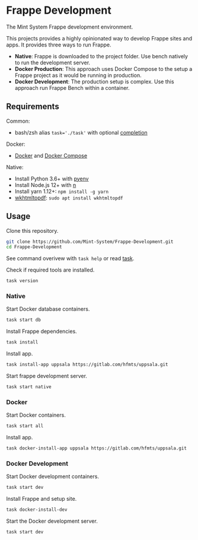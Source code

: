 Frappe Development
==================

The Mint System Frappe development environment.

This projects provides a highly opinionated way to develop Frappe sites and apps. It provides three ways to run Frappe.

* **Native**: Frappe is downloaded to the project folder. Use bench natively to run the development server.
* **Docker Production**: This approach uses Docker Compose to the setup a Frappe project as it would be running in production.
* **Docker Development**: The production setup is complex. Use this approach run Frappe Bench within a container.

## Requirements

Common:

* bash/zsh alias `task='./task'` with optional [completion](https://github.com/janikvonrotz/dotfiles/blob/master/oh-my-zsh-completions/_task)

Docker:

* [Docker](https://docs.docker.com/engine/install/) and [Docker Compose](https://docs.docker.com/compose/)

Native:

* Install Python 3.6+ with [pyenv](https://github.com/pyenv/pyenv-installer)
* Install Node.js 12+ with [n](https://github.com/tj/n)
* Install yarn 1.12+: `npm install -g yarn`
* [wkhtmltopdf](https://wkhtmltopdf.org/): `sudo apt install wkhtmltopdf`

## Usage

Clone this repository.

```bash
git clone https://github.com/Mint-System/Frappe-Development.git
cd Frappe-Development
```

See command overivew with `task help` or read [task](task.md).

Check if required tools are installed.

```bash
task version
```

### Native

Start Docker database containers.

```bash
task start db
```

Install Frappe dependencies.

```bash
task install
```

Install app.

```bash
task install-app uppsala https://gitlab.com/hfmts/uppsala.git
```

Start frappe development server.

```bash
task start native
```

### Docker

Start Docker containers.

```bash
task start all
```

Install app.

```bash
task docker-install-app uppsala https://gitlab.com/hfmts/uppsala.git
```

### Docker Development

Start Docker development containers.

```bash
task start dev
```

Install Frappe and setup site.

```bash
task docker-install-dev
```

Start the Docker development server.

```bash
task start dev
```